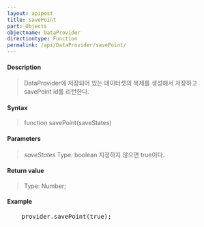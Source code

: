 ```yaml
---
layout: apipost
title: savePoint
part: Objects
objectname: DataProvider
directiontype: Function
permalink: /api/DataProvider/savePoint/
---
```



#### Description

> DataProvider에 저장되어 있는 데이터셋의 복제를 생성해서 저장하고 savePoint id를 리턴한다.

#### Syntax

> function savePoint(saveStates)

#### Parameters

> *saveStates*
> Type: boolean
> 지정하지 않으면 true이다.


#### Return value

> Type: Number;

#### Example

<pre class="prettyprint">
    provider.savePoint(true);
</pre>

